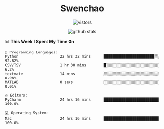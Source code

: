 <h1 align="center">Swenchao</h3>

<p align="center">
  <img src="https://visitor-badge.glitch.me/badge?page_id=Swenchao" alt="vistors" />
</p>

<p align="center">
  <img src="https://github-readme-stats.vercel.app/api?username=Swenchao&count_private=true&show_icons=true&theme=vue-dark&hide_title=true" alt="github stats" />
</p>

<!--START_SECTION:waka-->
📊 **This Week I Spent My Time On** 

```text
💬 Programming Languages: 
Python                   22 hrs 32 mins      ███████████████████████░░   92.82% 
CSV/TSV                  1 hr 30 mins        █░░░░░░░░░░░░░░░░░░░░░░░░   6.2% 
textmate                 14 mins             ░░░░░░░░░░░░░░░░░░░░░░░░░   0.98% 
MATLAB                   0 secs              ░░░░░░░░░░░░░░░░░░░░░░░░░   0.01%

🔥 Editors: 
PyCharm                  24 hrs 16 mins      █████████████████████████   100.0%

💻 Operating System: 
Mac                      24 hrs 16 mins      █████████████████████████   100.0%

```


<!--END_SECTION:waka-->

